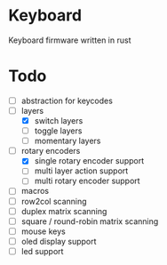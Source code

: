 # Keyboard
Keyboard firmware written in rust 

# Todo
- [ ] abstraction for keycodes
- [ ] layers
    - [x] switch layers
    - [ ] toggle layers
    - [ ] momentary layers
- [ ] rotary encoders
    - [x] single rotary encoder support
    - [ ] multi layer action support
    - [ ] multi rotary encoder support
- [ ] macros
- [ ] row2col scanning
- [ ] duplex matrix scanning
- [ ] square / round-robin matrix scanning
- [ ] mouse keys
- [ ] oled display support
- [ ] led support
